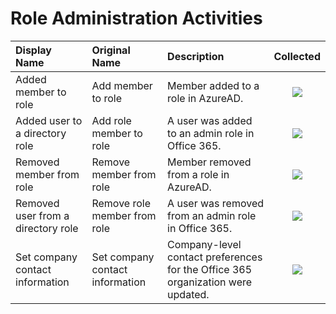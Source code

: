 # Role Administration Activities

| Display Name | Original Name | Description | Collected |
| :--- | :--- | :--- | :---: |
| Added member to role | Add member to role | Member added to a role in AzureAD. | ![](../.gitbook/assets/checked.png) |
| Added user to a directory role | Add role member to role | A user was added to an admin role in Office 365. | ![](../.gitbook/assets/checked.png) |
| Removed member from role | Remove member from role | Member removed from a role in AzureAD. | ![](../.gitbook/assets/checked.png) |
| Removed user from a directory role | Remove role member from role | A user was removed from an admin role in Office 365. | ![](../.gitbook/assets/checked.png) |
| Set company contact information | Set company contact information | Company-level contact preferences for the Office 365 organization were updated. | ![](../.gitbook/assets/checked.png) |